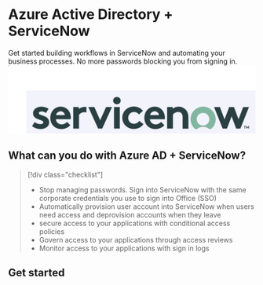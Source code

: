 
# Azure Active Directory + ServiceNow
Get started building workflows in ServiceNow and automating your business processes. No more passwords blocking you from signing in. 
![sdf](media/Experiment/ServiceNow.PNG) 


## What can you do with Azure AD + ServiceNow?


> [!div class="checklist"]
> * Stop managing passwords. Sign into ServiceNow with the same corporate credentials you use to sign into Office (SSO)
> * Automatically provision user account into ServiceNow when users need access and deprovision accounts when they leave
> * secure access to your applications with conditional access policies
> * Govern access to your applications through access reviews
> * Monitor access to your applications with sign in logs

## Get started




